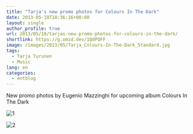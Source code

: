 ```yaml
---
title: "Tarja's new promo photos for Colours In The Dark"
date: 2013-05-18T18:36:16+00:00
layout: single
author_profile: true
url: 2013/05/18/tarjas-new-promo-photos-for-colours-in-the-dark/
shortlink: https://g.omid.dev/1QdPQFF
image: /images/2013/05/Tarja_Colours-In-The-Dark_Standard.jpg
tags:
  - Tarja Turunen
  - Music
lang: en
categories: 
  - entblog
---
```

New promo photos by Eugenio Mazzinghi for upcoming album Colours In The Dark

![1](/images/2013/05/Tarja_Colours-In-The-Dark_Standard.jpg)

![2](/images/2013/05/tarjacoloursspecial.jpg)
